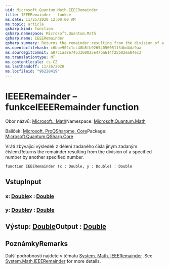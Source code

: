 ```yaml
---
uid: Microsoft.Quantum.Math.IEEERemainder
title: IEEERemainder – funkce
ms.date: 11/25/2020 12:00:00 AM
ms.topic: article
qsharp.kind: function
qsharp.namespace: Microsoft.Quantum.Math
qsharp.name: IEEERemainder
qsharp.summary: Returns the remainder resulting from the division of a specified number by another specified number.
ms.openlocfilehash: c6bbe902c1cc48b8fb9265405605113dbd4da9aa
ms.sourcegitcommit: a87c1aa8e7453360025e47ba614f25b02ea84ec3
ms.translationtype: MT
ms.contentlocale: cs-CZ
ms.lasthandoff: 11/26/2020
ms.locfileid: "96228419"
---
```

# <a name="ieeeremainder-function"></a><span data-ttu-id="5c2c7-102">IEEERemainder – funkce</span><span class="sxs-lookup"><span data-stu-id="5c2c7-102">IEEERemainder function</span></span>

<span data-ttu-id="5c2c7-103">Obor názvů: [Microsoft.. Math](xref:Microsoft.Quantum.Math)</span><span class="sxs-lookup"><span data-stu-id="5c2c7-103">Namespace: [Microsoft.Quantum.Math](xref:Microsoft.Quantum.Math)</span></span>

<span data-ttu-id="5c2c7-104">Balíček: [Microsoft. ProQSharpme. Core](https://nuget.org/packages/Microsoft.Quantum.QSharp.Core)</span><span class="sxs-lookup"><span data-stu-id="5c2c7-104">Package: [Microsoft.Quantum.QSharp.Core](https://nuget.org/packages/Microsoft.Quantum.QSharp.Core)</span></span>


<span data-ttu-id="5c2c7-105">Vrátí zbývající výsledek z dělení zadaného čísla jiným zadaným číslem.</span><span class="sxs-lookup"><span data-stu-id="5c2c7-105">Returns the remainder resulting from the division of a specified number by another specified number.</span></span>

```qsharp
function IEEERemainder (x : Double, y : Double) : Double
```


## <a name="input"></a><span data-ttu-id="5c2c7-106">Vstup</span><span class="sxs-lookup"><span data-stu-id="5c2c7-106">Input</span></span>

### <a name="x--double"></a><span data-ttu-id="5c2c7-107">x: [Double](xref:microsoft.quantum.lang-ref.double)</span><span class="sxs-lookup"><span data-stu-id="5c2c7-107">x : [Double](xref:microsoft.quantum.lang-ref.double)</span></span>




### <a name="y--double"></a><span data-ttu-id="5c2c7-108">y: [Double](xref:microsoft.quantum.lang-ref.double)</span><span class="sxs-lookup"><span data-stu-id="5c2c7-108">y : [Double](xref:microsoft.quantum.lang-ref.double)</span></span>





## <a name="output--double"></a><span data-ttu-id="5c2c7-109">Výstup: [Double](xref:microsoft.quantum.lang-ref.double)</span><span class="sxs-lookup"><span data-stu-id="5c2c7-109">Output : [Double](xref:microsoft.quantum.lang-ref.double)</span></span>



## <a name="remarks"></a><span data-ttu-id="5c2c7-110">Poznámky</span><span class="sxs-lookup"><span data-stu-id="5c2c7-110">Remarks</span></span>

<span data-ttu-id="5c2c7-111">Další podrobnosti najdete v tématu [System. Math. IEEERemainder](https://docs.microsoft.com/dotnet/api/system.math.ieeeremainder) .</span><span class="sxs-lookup"><span data-stu-id="5c2c7-111">See [System.Math.IEEERemainder](https://docs.microsoft.com/dotnet/api/system.math.ieeeremainder) for more details.</span></span>